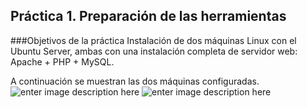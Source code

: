 


## Práctica 1. Preparación de las herramientas

###Objetivos de la práctica
Instalación de dos máquinas Linux con el Ubuntu Server,  ambas con
una instalación completa de servidor web: Apache + PHP + MySQL.


A continuación se muestran las dos máquinas configuradas.
![enter image description here](https://imageshack.com/i/poaAIQIsp)
![enter image description here](https://imageshack.com/i/plX19eirp)


